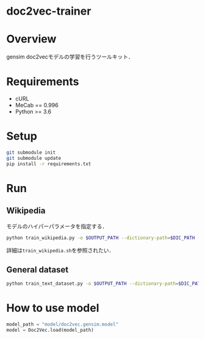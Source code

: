 doc2vec-trainer
===============================

# Overview

gensim doc2vecモデルの学習を行うツールキット．

# Requirements

- cURL
- MeCab == 0.996
- Python >= 3.6

# Setup

```bash
git submodule init
git submodule update
pip install -r requirements.txt
```

# Run

## Wikipedia

モデルのハイパーパラメータを指定する．

```bash
python train_wikipedia.py -o $OUTPUT_PATH --dictionary-path=$DIC_PATH --wikipedia-dump-path=$WIKIPEDIA_DUMP_PATH --size=100 --window=8 --min-count=5 --dm=0
```

詳細は`train_wikipedia.sh`を参照されたい．

## General dataset

```bash
python train_text_dataset.py -o $OUTPUT_PATH --dictionary-path=$DIC_PATH --corpus-path=$CORPUS_PATH --size=100 --window=8 --min-count=5 --dm=0
```

# How to use model

```python
model_path = "model/doc2vec.gensim.model"
model = Doc2Vec.load(model_path)
```
